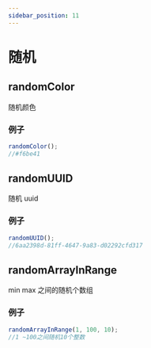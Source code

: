 ```yaml
---
sidebar_position: 11
---
```


# 随机

## randomColor

随机颜色

### 例子

```js
randomColor();
//#f6be41
```

## randomUUID

随机 uuid

### 例子

```js
randomUUID();
//6aa2398d-81ff-4647-9a83-d02292cfd317
```

## randomArrayInRange

min max 之间的随机个数组

### 例子

```js
randomArrayInRange(1, 100, 10);
//1 ~100之间随机10个整数
```
